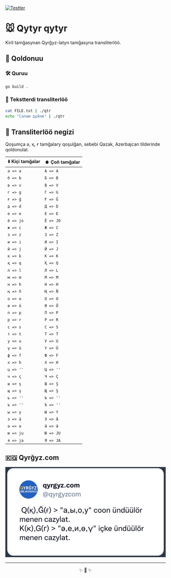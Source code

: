 [![Testter](https://github.com/kyrgyz-nlp/qtr/actions/workflows/go.yml/badge.svg)](https://github.com/kyrgyz-nlp/qtr/actions/workflows/go.yml)

# 🐭 Qytyr qytyr

Kiril tamğasynan Qyrğyz-latyn tamğasyna transliterlöö.

## 🤌 Qoldonuu

### 🛠️ Quruu

```sh
go build .
```

### 🔮 Tekstterdi transliterlöö

```sh
cat FILE.txt | ./qtr
echo "Салам дүйнө" | ./qtr
```

## 📑 Transliterlöö negizi

Qoşumça ә, қ, ғ tamğalary qoşulğan,
sebebi Qazak, Azerbajcan tilderinde qoldonulat.

| ⬇️ Kiçi tamğalar | ⬆️ Çoñ tamğalar |
|------------------|-----------------|
| `а => a`         | `А => A`        |
| `б => b`         | `Б => B`        |
| `в => v`         | `В => V`        |
| `г => g`         | `Г => G`        |
| `ғ => ğ`         | `Ғ => Ğ`        |
| `д => d`         | `Д => D`        |
| `е => e`         | `Е => E`        |
| `ё => jo`        | `Ё => JO`       |
| `ж => c`         | `Ж => C`        |
| `з => z`         | `З => Z`        |
| `и => i`         | `И => I`        |
| `й => j`         | `Й => J`        |
| `к => k`         | `К => K`        |
| `қ => q`         | `Қ => Q`        |
| `л => l`         | `Л => L`        |
| `м => m`         | `М => M`        |
| `н => h`         | `Н => H`        |
| `ң => ñ`         | `Ң => Ñ`        |
| `о => o`         | `О => O`        |
| `ө => ö`         | `Ө => Ö`        |
| `п => p`         | `П => P`        |
| `р => r`         | `Р => R`        |
| `с => s`         | `С => S`        |
| `т => t`         | `Т => T`        |
| `у => u`         | `У => U`        |
| `ү => ü`         | `Ү => Ü`        |
| `ф => f`         | `Ф => F`        |
| `х => h`         | `Х => H`        |
| `ц => ''`        | `Ц => ''`       |
| `ч => ç`         | `Ч => Ç`        |
| `ш => ş`         | `Ш => Ş`        |
| `щ => ş`         | `Щ => Ş`        |
| `ь => ''`        | `Ь => ''`       |
| `ъ => ''`        | `Ъ => ''`       |
| `ы => y`         | `Ы => Y`        |
| `э => ä`         | `Э => Ä`        |
| `ә => ә`         | `Ә => Ә`        |
| `ю => ju`        | `Ю => JU`       |
| `я => ja`        | `Я => JA`       |

## 🇰🇬 Qyrğyz.com

![special-rules.png](special-rules.png)

<hr>
<p align="center">✨ 🚀 ✨</p>
